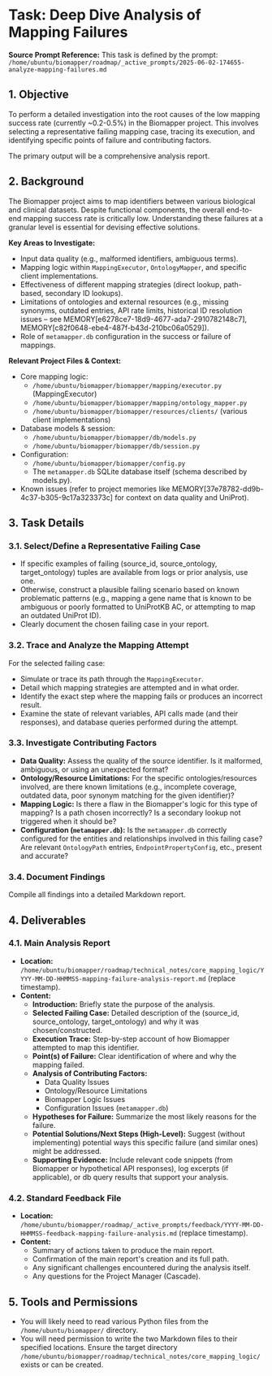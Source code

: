 # Task: Deep Dive Analysis of Mapping Failures

**Source Prompt Reference:** This task is defined by the prompt: `/home/ubuntu/biomapper/roadmap/_active_prompts/2025-06-02-174655-analyze-mapping-failures.md`

## 1. Objective

To perform a detailed investigation into the root causes of the low mapping success rate (currently ~0.2-0.5%) in the Biomapper project. This involves selecting a representative failing mapping case, tracing its execution, and identifying specific points of failure and contributing factors.

The primary output will be a comprehensive analysis report.

## 2. Background

The Biomapper project aims to map identifiers between various biological and clinical datasets. Despite functional components, the overall end-to-end mapping success rate is critically low. Understanding these failures at a granular level is essential for devising effective solutions.

**Key Areas to Investigate:**
*   Input data quality (e.g., malformed identifiers, ambiguous terms).
*   Mapping logic within `MappingExecutor`, `OntologyMapper`, and specific client implementations.
*   Effectiveness of different mapping strategies (direct lookup, path-based, secondary ID lookups).
*   Limitations of ontologies and external resources (e.g., missing synonyms, outdated entries, API rate limits, historical ID resolution issues – see MEMORY[e6278ce7-18d9-4677-ada7-2910782148c7], MEMORY[c82f0648-ebe4-487f-b43d-210bc06a0529]).
*   Role of `metamapper.db` configuration in the success or failure of mappings.

**Relevant Project Files & Context:**
*   Core mapping logic:
    *   `/home/ubuntu/biomapper/biomapper/mapping/executor.py` (MappingExecutor)
    *   `/home/ubuntu/biomapper/biomapper/mapping/ontology_mapper.py`
    *   `/home/ubuntu/biomapper/biomapper/resources/clients/` (various client implementations)
*   Database models & session:
    *   `/home/ubuntu/biomapper/biomapper/db/models.py`
    *   `/home/ubuntu/biomapper/biomapper/db/session.py`
*   Configuration:
    *   `/home/ubuntu/biomapper/biomapper/config.py`
    *   The `metamapper.db` SQLite database itself (schema described by models.py).
*   Known issues (refer to project memories like MEMORY[37e78782-dd9b-4c37-b305-9c17a323373c] for context on data quality and UniProt).

## 3. Task Details

### 3.1. Select/Define a Representative Failing Case
*   If specific examples of failing (source_id, source_ontology, target_ontology) tuples are available from logs or prior analysis, use one.
*   Otherwise, construct a plausible failing scenario based on known problematic patterns (e.g., mapping a gene name that is known to be ambiguous or poorly formatted to UniProtKB AC, or attempting to map an outdated UniProt ID).
*   Clearly document the chosen failing case in your report.

### 3.2. Trace and Analyze the Mapping Attempt
For the selected failing case:
*   Simulate or trace its path through the `MappingExecutor`.
*   Detail which mapping strategies are attempted and in what order.
*   Identify the exact step where the mapping fails or produces an incorrect result.
*   Examine the state of relevant variables, API calls made (and their responses), and database queries performed during the attempt.

### 3.3. Investigate Contributing Factors
*   **Data Quality:** Assess the quality of the source identifier. Is it malformed, ambiguous, or using an unexpected format?
*   **Ontology/Resource Limitations:** For the specific ontologies/resources involved, are there known limitations (e.g., incomplete coverage, outdated data, poor synonym matching for the given identifier)?
*   **Mapping Logic:** Is there a flaw in the Biomapper's logic for this type of mapping? Is a path chosen incorrectly? Is a secondary lookup not triggered when it should be?
*   **Configuration (`metamapper.db`):** Is the `metamapper.db` correctly configured for the entities and relationships involved in this failing case? Are relevant `OntologyPath` entries, `EndpointPropertyConfig`, etc., present and accurate?

### 3.4. Document Findings
Compile all findings into a detailed Markdown report.

## 4. Deliverables

### 4.1. Main Analysis Report
*   **Location:** `/home/ubuntu/biomapper/roadmap/technical_notes/core_mapping_logic/YYYY-MM-DD-HHMMSS-mapping-failure-analysis-report.md` (replace timestamp).
*   **Content:**
    *   **Introduction:** Briefly state the purpose of the analysis.
    *   **Selected Failing Case:** Detailed description of the (source_id, source_ontology, target_ontology) and why it was chosen/constructed.
    *   **Execution Trace:** Step-by-step account of how Biomapper attempted to map this identifier.
    *   **Point(s) of Failure:** Clear identification of where and why the mapping failed.
    *   **Analysis of Contributing Factors:**
        *   Data Quality Issues
        *   Ontology/Resource Limitations
        *   Biomapper Logic Issues
        *   Configuration Issues (`metamapper.db`)
    *   **Hypotheses for Failure:** Summarize the most likely reasons for the failure.
    *   **Potential Solutions/Next Steps (High-Level):** Suggest (without implementing) potential ways this specific failure (and similar ones) might be addressed.
    *   **Supporting Evidence:** Include relevant code snippets (from Biomapper or hypothetical API responses), log excerpts (if applicable), or db query results that support your analysis.

### 4.2. Standard Feedback File
*   **Location:** `/home/ubuntu/biomapper/roadmap/_active_prompts/feedback/YYYY-MM-DD-HHMMSS-feedback-mapping-failure-analysis.md` (replace timestamp).
*   **Content:**
    *   Summary of actions taken to produce the main report.
    *   Confirmation of the main report's creation and its full path.
    *   Any significant challenges encountered during the analysis itself.
    *   Any questions for the Project Manager (Cascade).

## 5. Tools and Permissions
*   You will likely need to read various Python files from the `/home/ubuntu/biomapper/` directory.
*   You will need permission to write the two Markdown files to their specified locations. Ensure the target directory `/home/ubuntu/biomapper/roadmap/technical_notes/core_mapping_logic/` exists or can be created.
